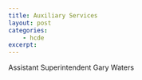 ```yaml
---
title: Auxiliary Services
layout: post
categories:
    - hcde
excerpt:
---
```


Assistant Superintendent Gary Waters